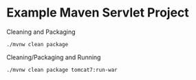 # Example Maven Servlet Project

Cleaning and Packaging

```
./mvnw clean package
```

Cleaning/Packaging and Running

```
./mvnw clean package tomcat7:run-war
```

